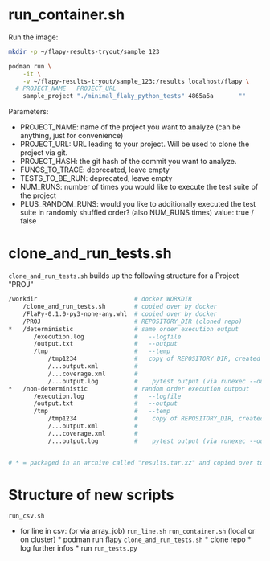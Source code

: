 # run_container.sh

Run the image:

```bash
mkdir -p ~/flapy-results-tryout/sample_123

podman run \
    -it \
    -v ~/flapy-results-tryout/sample_123:/results localhost/flapy \
  # PROJECT_NAME   PROJECT_URL                                                 PROJECT_HASH  FUNCS_TO_TRACE  TESTS_TO_BE_RUN  NUM_RUNS  PLUS_RANDOM_RUNS
    sample_project "./minimal_flaky_python_tests" 4865a6a       ""              ""               2         true
```

Parameters:
* PROJECT_NAME: name of the project you want to analyze (can be anything, just for convenience)
* PROJECT_URL: URL leading to your project. Will be used to clone the project via git.
* PROJECT_HASH: the git hash of the commit you want to analyze.
* FUNCS_TO_TRACE: deprecated, leave empty
* TESTS_TO_BE_RUN: deprecated, leave empty
* NUM_RUNS: number of times you would like to execute the test suite of the project
* PLUS_RANDOM_RUNS: would you like to additionally executed the test suite in randomly shuffled order? (also NUM_RUNS times) value: true / false


# clone_and_run_tests.sh

`clone_and_run_tests.sh` builds up the following structure for a Project "PROJ"

```bash
/workdir                           # docker WORKDIR
    /clone_and_run_tests.sh        # copied over by docker
    /FlaPy-0.1.0-py3-none-any.whl  # copied over by docker
    /PROJ                          # REPOSITORY_DIR (cloned repo)
*   /deterministic                 # same order execution output
       /execution.log              #   --logfile
       /output.txt                 #   --output
       /tmp                        #   --temp
           /tmp1234                #   copy of REPOSITORY_DIR, created and deleted by analysis.py
           /...output.xml          #
           /...coverage.xml        #
           /...output.log          #    pytest output (via runexec --output)
*   /non-deterministic             # random order execution outpout
       /execution.log              #   --logfile
       /output.txt                 #   --output
       /tmp                        #   --temp
           /tmp1234                #    copy of REPOSITORY_DIR, created and deleted by analysis.py
           /...output.xml          #
           /...coverage.xml        #
           /...output.log          #    pytest output (via runexec --output)


# * = packaged in an archive called "results.tar.xz" and copied over to ITERATION_RESULTS_DIR
```

# Structure of new scripts

`run_csv.sh`
* for line in csv: (or via array_job)
    `run_line.sh`
        `run_container.sh` (local or on cluster)
        * podman run flapy
            `clone_and_run_tests.sh`
            * clone repo
            * log further infos
            * run `run_tests.py`

